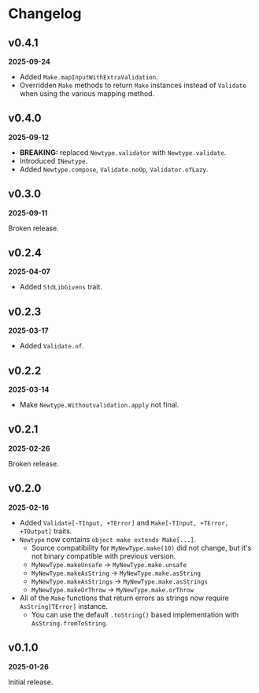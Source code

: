 # Changelog

## v0.4.1

**2025-09-24**

- Added `Make.mapInputWithExtraValidation`.
- Overridden `Make` methods to return `Make` instances instead of `Validate` when using the various mapping method.

## v0.4.0

**2025-09-12**

- **BREAKING:** replaced `Newtype.validator` with `Newtype.validate`.
- Introduced `INewtype`.
- Added `Newtype.compose`, `Validate.noOp`, `Validator.ofLazy`.

## v0.3.0

**2025-09-11**

Broken release.

## v0.2.4

**2025-04-07**

- Added `StdLibGivens` trait.

## v0.2.3

**2025-03-17**

- Added `Validate.of`.

## v0.2.2

**2025-03-14**

- Make `Newtype.Withoutvalidation.apply` not final.

## v0.2.1

**2025-02-26**

Broken release.

## v0.2.0

**2025-02-16**

- Added `Validate[-TInput, +TError]` and `Make[-TInput, +TError, +TOutput]` traits.
- `Newtype` now contains `object make extends Make[...]`.
    - Source compatibility for `MyNewType.make(10)` did not change, but it's not binary compatible with previous version.
    - `MyNewType.makeUnsafe` -> `MyNewType.make.unsafe`
    - `MyNewType.makeAsString` -> `MyNewType.make.asString`
    - `MyNewType.makeAsStrings` -> `MyNewType.make.asStrings`
    - `MyNewType.makeOrThrow` -> `MyNewType.make.orThrow`
- All of the `Make` functions that return errors as strings now require `AsString[TError]` instance.
    - You can use the default `.toString()` based implementation with `AsString.fromToString`. 

## v0.1.0

**2025-01-26**

Initial release.